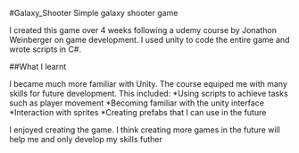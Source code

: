 #Galaxy_Shooter
Simple galaxy shooter game

I created this game over 4 weeks following a udemy course by Jonathon Weinberger on game development. I used unity to code the entire game and wrote scripts in C#. 

##What I learnt

I became much more familiar with Unity. The course equiped me with many skills for future development. This included:
*Using scripts to achieve tasks such as player movement
*Becoming familiar with the unity interface
*Interaction with sprites
*Creating prefabs that I can use in the future

I enjoyed creating the game. I think creating more games in the future will help me and only develop my skills futher

